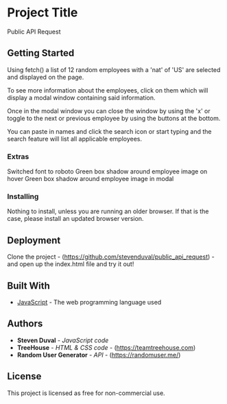 # Project Title

Public API Request

## Getting Started

Using fetch() a list of 12 random employees with a 'nat' of 'US' are selected and displayed on the page.

To see more information about the employees, click on them which will display a modal window containing said information.

Once in the modal window you can close the window by using the 'x' or toggle to the next or previous employee by using the buttons at the bottom.

You can paste in names and click the search icon or start typing and the search feature will list all applicable employees.

### Extras

Switched font to roboto
Green  box shadow around employee image on hover
Green  box shadow around employee image in modal


### Installing

Nothing to install, unless you are running an older browser.  If that is the case, please install an updated browser version.

## Deployment

Clone the project - (https://github.com/stevenduval/public_api_request) -  and open up the index.html file and try it out!

## Built With

* [JavaScript](https://developer.mozilla.org/en-US/docs/Web/JavaScript) - The web programming language used

## Authors

* **Steven Duval** - *JavaScript code*
* **TreeHouse** - *HTML & CSS code* - (https://teamtreehouse.com)
* **Random User Generator** - *API* - (https://randomuser.me/)

## License

This project is licensed as free for non-commercial use.

